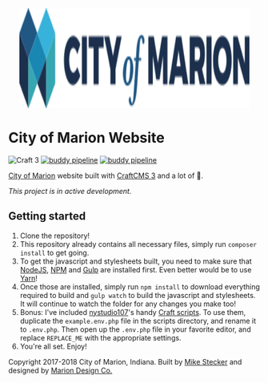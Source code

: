 <p align="center">
  <img width="460" height="200" src="storage/rebrand/logo/logo-com-word-mark.svg">
</p>

# City of Marion Website
![Craft 3](https://img.shields.io/badge/built%20with-craft%203-red.svg?style=flat-square)
[![buddy pipeline](https://app.buddy.works/cityofmarion/city-of-marion/pipelines/pipeline/64152/badge.svg?token=69b391b5bac8414758e646b1e2c4c26ed1145f5e0ec5de6f07c3a52fa721b371 "buddy pipeline")](https://app.buddy.works/cityofmarion/city-of-marion/pipelines/pipeline/64152)
[![buddy pipeline](https://app.buddy.works/cityofmarion/city-of-marion/pipelines/pipeline/67650/badge.svg?token=69b391b5bac8414758e646b1e2c4c26ed1145f5e0ec5de6f07c3a52fa721b371 "buddy pipeline")](https://app.buddy.works/cityofmarion/city-of-marion/pipelines/pipeline/67650)

[City of Marion](https://cityofmarion.in.gov) website built with [CraftCMS 3](https://craftcms.com) and a lot of 💜.

*This project is in active development.*

## Getting started

1. Clone the repository!
2. This repository already contains all necessary files, simply run `composer install` to get going.
3. To get the javascript and stylesheets built, you need to make sure that [NodeJS](https://nodejs.org), [NPM](https://www.npmjs.com/) and [Gulp](https://gulpjs.com) are installed first. Even better would be to use [Yarn](https://yarnpkg.com)!
4. Once those are installed, simply run `npm install` to download everything required to build and `gulp watch` to build the javascript and stylesheets. It will continue to watch the folder for any changes you make too!
4. Bonus: I've included [nystudio107](https://github.com/nystudio107/)'s handy [Craft scripts](https://github.com/nystudio107/craft-scripts). To use them, duplicate the `example.env.php` file in the scripts directory, and rename it to `.env.php`. Then open up the `.env.php` file in your favorite editor, and replace `REPLACE_ME` with the appropriate settings.
5. You're all set. Enjoy!


Copyright 2017-2018 City of Marion, Indiana. Built by [Mike Stecker](http://mikestecker.com) and designed by [Marion Design Co.](http://www.mariondesign.co)
